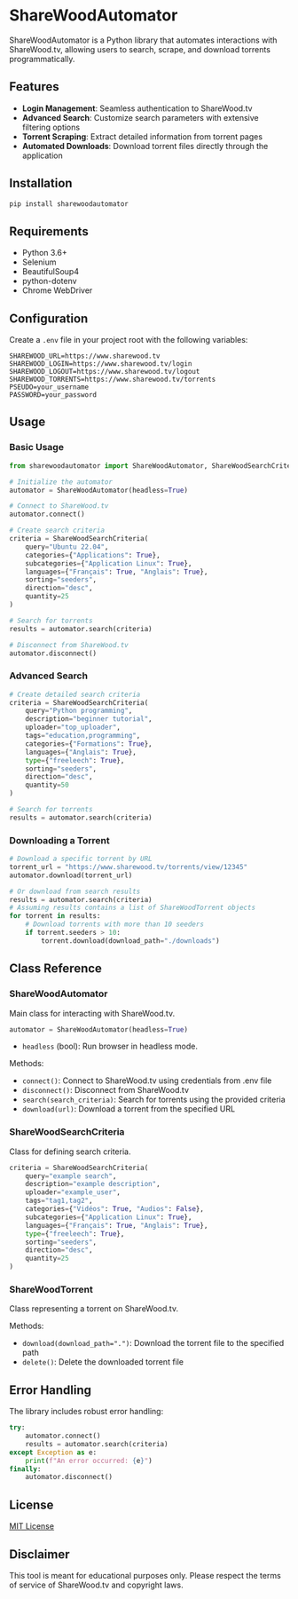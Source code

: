 # ShareWoodAutomator

ShareWoodAutomator is a Python library that automates interactions with ShareWood.tv, allowing users to search, scrape, and download torrents programmatically.

## Features

- **Login Management**: Seamless authentication to ShareWood.tv
- **Advanced Search**: Customize search parameters with extensive filtering options
- **Torrent Scraping**: Extract detailed information from torrent pages
- **Automated Downloads**: Download torrent files directly through the application

## Installation

```bash
pip install sharewoodautomator
```

## Requirements

- Python 3.6+
- Selenium
- BeautifulSoup4
- python-dotenv
- Chrome WebDriver

## Configuration

Create a `.env` file in your project root with the following variables:

```
SHAREWOOD_URL=https://www.sharewood.tv
SHAREWOOD_LOGIN=https://www.sharewood.tv/login
SHAREWOOD_LOGOUT=https://www.sharewood.tv/logout
SHAREWOOD_TORRENTS=https://www.sharewood.tv/torrents
PSEUDO=your_username
PASSWORD=your_password
```

## Usage

### Basic Usage

```python
from sharewoodautomator import ShareWoodAutomator, ShareWoodSearchCriteria

# Initialize the automator
automator = ShareWoodAutomator(headless=True)

# Connect to ShareWood.tv
automator.connect()

# Create search criteria
criteria = ShareWoodSearchCriteria(
    query="Ubuntu 22.04",
    categories={"Applications": True},
    subcategories={"Application Linux": True},
    languages={"Français": True, "Anglais": True},
    sorting="seeders",
    direction="desc",
    quantity=25
)

# Search for torrents
results = automator.search(criteria)

# Disconnect from ShareWood.tv
automator.disconnect()
```

### Advanced Search

```python
# Create detailed search criteria
criteria = ShareWoodSearchCriteria(
    query="Python programming",
    description="beginner tutorial",
    uploader="top_uploader",
    tags="education,programming",
    categories={"Formations": True},
    languages={"Anglais": True},
    type={"freeleech": True},
    sorting="seeders",
    direction="desc",
    quantity=50
)

# Search for torrents
results = automator.search(criteria)
```

### Downloading a Torrent

```python
# Download a specific torrent by URL
torrent_url = "https://www.sharewood.tv/torrents/view/12345"
automator.download(torrent_url)

# Or download from search results
results = automator.search(criteria)
# Assuming results contains a list of ShareWoodTorrent objects
for torrent in results:
    # Download torrents with more than 10 seeders
    if torrent.seeders > 10:
        torrent.download(download_path="./downloads")
```

## Class Reference

### ShareWoodAutomator

Main class for interacting with ShareWood.tv.

```python
automator = ShareWoodAutomator(headless=True)
```

- `headless` (bool): Run browser in headless mode.

Methods:
- `connect()`: Connect to ShareWood.tv using credentials from .env file
- `disconnect()`: Disconnect from ShareWood.tv
- `search(search_criteria)`: Search for torrents using the provided criteria
- `download(url)`: Download a torrent from the specified URL

### ShareWoodSearchCriteria

Class for defining search criteria.

```python
criteria = ShareWoodSearchCriteria(
    query="example search",
    description="example description",
    uploader="example_user",
    tags="tag1,tag2",
    categories={"Vidéos": True, "Audios": False},
    subcategories={"Application Linux": True},
    languages={"Français": True, "Anglais": True},
    type={"freeleech": True},
    sorting="seeders",
    direction="desc",
    quantity=25
)
```

### ShareWoodTorrent

Class representing a torrent on ShareWood.tv.

Methods:
- `download(download_path=".")`: Download the torrent file to the specified path
- `delete()`: Delete the downloaded torrent file

## Error Handling

The library includes robust error handling:

```python
try:
    automator.connect()
    results = automator.search(criteria)
except Exception as e:
    print(f"An error occurred: {e}")
finally:
    automator.disconnect()
```

## License

[MIT License](LICENSE)

## Disclaimer

This tool is meant for educational purposes only. Please respect the terms of service of ShareWood.tv and copyright laws.